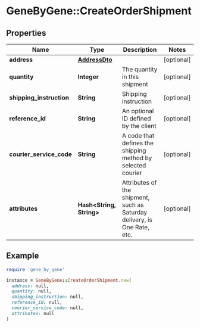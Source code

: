 # GeneByGene::CreateOrderShipment

## Properties

| Name | Type | Description | Notes |
| ---- | ---- | ----------- | ----- |
| **address** | [**AddressDto**](AddressDto.md) |  | [optional] |
| **quantity** | **Integer** | The quantity in this shipment | [optional] |
| **shipping_instruction** | **String** | Shipping instruction | [optional] |
| **reference_id** | **String** | An optional ID defined by the client | [optional] |
| **courier_service_code** | **String** | A code that defines the shipping method by selected courier | [optional] |
| **attributes** | **Hash&lt;String, String&gt;** | Attributes of the shipment, such as Saturday delivery, is One Rate, etc. | [optional] |

## Example

```ruby
require 'gene_by_gene'

instance = GeneByGene::CreateOrderShipment.new(
  address: null,
  quantity: null,
  shipping_instruction: null,
  reference_id: null,
  courier_service_code: null,
  attributes: null
)
```

